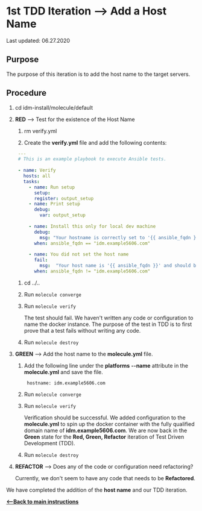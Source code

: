 # 1st TDD Iteration --> Add a Host Name

Last updated: 06.27.2020

## Purpose

The purpose of this iteration is to add the host name to the target servers.

## Procedure

1. cd idm-install/molecule/default

1. **RED** --> Test for the existence of the Host Name
    
    1. rm verify.yml
    
    1. Create the **verify.yml** file and add the following contents:
    
      ```yaml
       ---
       # This is an example playbook to execute Ansible tests.
       
       - name: Verify
         hosts: all
         tasks:
           - name: Run setup
             setup:
             register: output_setup
           - name: Print setup
             debug:
               var: output_setup
       
           - name: Install this only for local dev machine
             debug:
               msg: "Your hostname is correctly set to '{{ ansible_fqdn }}'."
             when: ansible_fqdn == "idm.example5606.com"
       
           - name: You did not set the host name
             fail:
               msg:  "Your host name is '{{ ansible_fqdn }}' and should be 'idm.example5606.com'"
             when: ansible_fqdn != "idm.example5606.com"
    
      ``` 
         
      1. cd ../..
      1. Run `molecule converge`
      1. Run `molecule verify`
    
            The test should fail.  We haven't written any
            code or configuration to name the docker instance.
            The purpose of the test in TDD is to
            first prove that a test fails without writing any
            code.
      1. Run `molecule destroy`

1. **GREEN** --> Add the host name to the **molecule.yml** file.
    1. Add the following line under the **platforms**
        **--name** attribute in the **molecule.yml** and
        save the file.
        
            hostname: idm.example5606.com
      1. Run `molecule converge`
      1. Run `molecule verify`
        
            Verification should
            be successful.  We added configuration to the
            **molecule.yml** to spin up the docker
            container with the fully qualified domain
            name of **idm.example5606.com**. We are now
            back in the **Green** state for the
            **Red, Green, Refactor** iteration of Test
            Driven Development (TDD).
      1. Run `molecule destroy`
      
1. **REFACTOR** --> Does any of the code or configuration need refactoring?

    Currently, we don't seem to have any code that needs to be **Refactored**.

We have completed the addition of the **host name** and our TDD iteration.

[**<--Back to main instructions**](../readme.md#1stTDD)